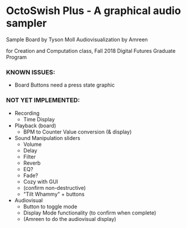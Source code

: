 # OctoSwish Plus - A graphical audio sampler
Sample Board by Tyson Moll
Audiovisualization by Amreen

for Creation and Computation class, Fall 2018
Digital Futures Graduate Program

### KNOWN ISSUES:
- Board Buttons need a press state graphic

### NOT YET IMPLEMENTED:
- Recording
	- Time Display
- Playback (board)
	- BPM to Counter Value conversion (& display)
- Sound Manipulation sliders
	- Volume
	- Delay
	- Filter
	- Reverb
	- EQ?
	- Fade? 
	- Cozy with GUI
	- (confirm non-destructive)
	- "Tilt Whammy" + buttons
- Audiovisual 
	- Button to toggle mode
	- Display Mode functionality (to confirm when complete)
	- (Amreen to do the audiovisual display)
